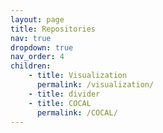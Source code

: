 ```yaml
---
layout: page
title: Repositories
nav: true
dropdown: true
nav_order: 4
children:
    - title: Visualization
      permalink: /visualization/
    - title: divider
    - title: COCAL
      permalink: /COCAL/
---
```

